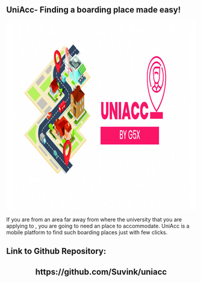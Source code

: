 ## UniAcc- Finding a boarding place made easy!

<p  align="center">

<img  src="https://github.com/Suvink/uniacc/blob/master/Logos/Feature%20Graphic.jpg?raw=true"  width="1024"  height="500"  /></p>

If you are from an area far away from where the university that you are applying to , you are going to need an place to accommodate. UniAcc is a mobile platform to find such boarding places just with few clicks.

## Link to Github Repository:

<center><h2>https://github.com/Suvink/uniacc</h2></center>
